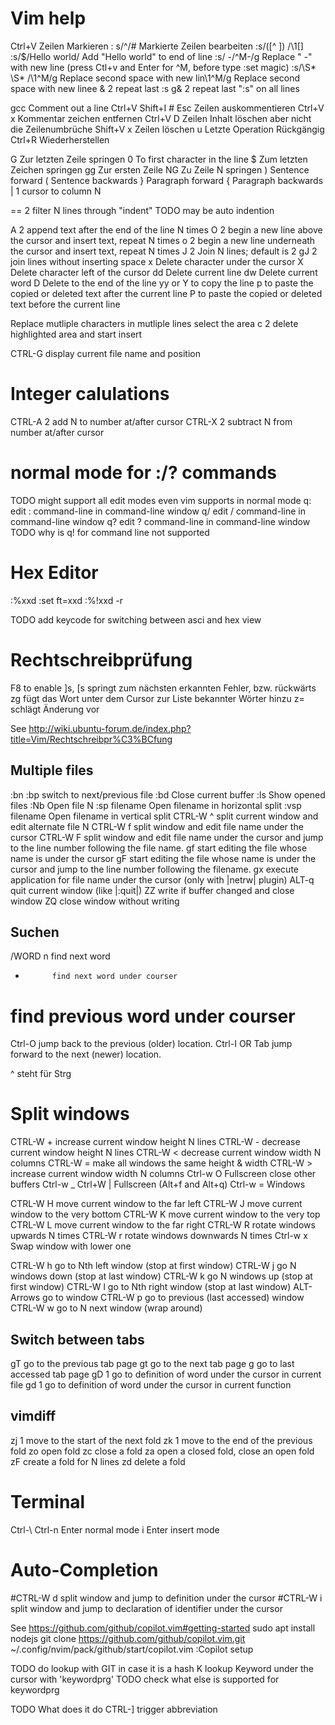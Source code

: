 Vim help
========
Ctrl+V					Zeilen Markieren
: s/^/#					Markierte Zeilen bearbeiten
:s/\([^ ]\)  /\1[]
:s/$/Hello world/	Add "Hello world" to end of line
:s/ -/^M-/g		Replace " -" with new line (press Ctl+v and Enter for ^M, before type :set magic)
:s/\S* \S* /\1^M/g	Replace second space with new lin\1^M/g	Replace second space with new linee
&		2  repeat last :s
g&		2  repeat last ":s" on all lines

gcc             Comment out a line
Ctrl+V Shift+I # Esc	Zeilen auskommentieren
Ctrl+V x				Kommentar zeichen entfernen
Ctrl+V D				Zeilen Inhalt löschen aber nicht die Zeilenumbrüche
Shift+V x				Zeilen löschen
u						Letzte Operation Rückgängig
Ctrl+R					Wiederherstellen

G			Zur letzten Zeile springen
0               To first character in the line
$			Zum letzten Zeichen springen
gg			Zur ersten Zeile
NG			Zu Zeile N springen
)               Sentence forward
(               Sentence backwards
}               Paragraph forward
{               Paragraph backwards
|		1  cursor to column N

==		2  filter N lines through "indent" TODO may be auto indention

A		2  append text after the end of the line N times
O		2  begin a new line above the cursor and insert text, repeat N times
o		2  begin a new line underneath the cursor and insert text, repeat N times
J		2  Join N lines; default is 2
gJ		2  join lines without inserting space
x               Delete character under the cursor
X               Delete character left of the cursor
dd              Delete current line
dw              Delete current word
D               Delete to the end of the line
yy or Y 		to copy the line
p 			to paste the copied or deleted text after the current line
P 			to paste the copied or deleted text before the current line

Replace mutliple characters in mutliple lines
    <CTRL-v>   select the area
    c		2  delete highlighted area and start insert

CTRL-G		   display current file name and position

Integer calulations
===================
CTRL-A		2  add N to number at/after cursor
CTRL-X		2  subtract N from number at/after cursor


normal mode for :/? commands
============================
TODO might support all edit modes even vim supports in normal mode
q:		   edit : command-line in command-line window
q/		   edit / command-line in command-line window
q?		   edit ? command-line in command-line window
TODO why is q! for command line not supported

Hex Editor
==========
:%xxd
:set ft=xxd
:%!xxd -r

TODO add keycode for switching between asci and hex view


Rechtschreibprüfung
===================
F8 to enable
]s, [s		springt zum nächsten erkannten Fehler, bzw. rückwärts
zg		fügt das Wort unter dem Cursor zur Liste bekannter Wörter hinzu
z=		schlägt Änderung vor 

See http://wiki.ubuntu-forum.de/index.php?title=Vim/Rechtschreibpr%C3%BCfung


Multiple files
--------------
:bn :bp			switch to next/previous file
:bd             Close current buffer
:ls		Show opened files
:Nb		Open file N
:sp filename 	Open filename in horizontal split
:vsp filename 	Open filename in vertical split
CTRL-W ^	    split current window and edit alternate file N
CTRL-W f	   split window and edit file name under the cursor
CTRL-W F	   split window and edit file name under the cursor and jump to the line number following the file name.
gf		   start editing the file whose name is under the cursor
gF		   start editing the file whose name is under the cursor and jump to the line number following the filename.
gx		   execute application for file name under the cursor (only with |netrw| plugin)
ALT-q	        quit current window (like |:quit|)
ZZ		   write if buffer changed and close window
ZQ		   close window without writing

Suchen
------
/WORD
n			find next word
*			find next word under courser
#			find previous word under courser
Ctrl-O			jump back to the previous (older) location.
Ctrl-I OR Tab		jump forward to the next (newer) location.

^ steht für Strg

Split windows
=============
CTRL-W +	   increase current window height N lines
CTRL-W -	   decrease current window height N lines
CTRL-W <	   decrease current window width N columns
CTRL-W =	   make all windows the same height & width
CTRL-W >	   increase current window width N columns
Ctrl-w O	Fullscreen close other buffers
Ctrl-w _ Ctrl+W |	Fullscreen  (Alt+f and Alt+q)
Ctrl-w =		Windows

CTRL-W H	   move current window to the far left
CTRL-W J	   move current window to the very bottom
CTRL-W K	   move current window to the very top
CTRL-W L	   move current window to the far right
CTRL-W R	   rotate windows upwards N times
CTRL-W r	   rotate windows downwards N times
Ctrl-w x		Swap window with lower one

CTRL-W h	   go to Nth left window (stop at first window)
CTRL-W j	   go N windows down (stop at last window)
CTRL-W k	   go N windows up (stop at first window)
CTRL-W l	   go to Nth right window (stop at last window)
ALT-Arrows     go to window
CTRL-W p	   go to previous (last accessed) window
CTRL-W w	   go to N next window (wrap around)

Switch between tabs
-------------------
gT		   go to the previous tab page
gt		   go to the next tab page
g<Tab>		   go to last accessed tab page
gD		1  go to definition of word under the cursor in current file
gd		1  go to definition of word under the cursor in current function

vimdiff
-------
zj		1  move to the start of the next fold
zk		1  move to the end of the previous fold
zo		   open fold
zc		   close a fold
za		   open a closed fold, close an open fold
zF		   create a fold for N lines
zd		   delete a fold

Terminal
========
Ctrl-\ Ctrl-n		Enter normal mode
i			Enter insert mode

Auto-Completion
===============
#CTRL-W d	   split window and jump to definition under the cursor
#CTRL-W i	   split window and jump to declaration of identifier under the cursor

See https://github.com/github/copilot.vim#getting-started
sudo apt install nodejs
git clone https://github.com/github/copilot.vim.git ~/.config/nvim/pack/github/start/copilot.vim
:Copilot setup


TODO do lookup with GIT in case it is a hash
K		   lookup Keyword under the cursor with 'keywordprg'
TODO check what else is supported for keywordprg

TODO What does it do
CTRL-]		trigger abbreviation

